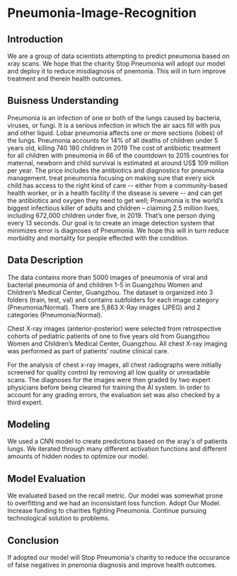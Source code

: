 # Pneumonia-Image-Recognition
## Introduction
We are a group of data scientists attempting to predict pneumonia based on xray scans. We hope that the charity Stop Pneumonia will adopt our model and deploy it to reduce misdiagnosis of pnemonia. This will in turn improve treatment and therein health outcomes.

## Buisness Understanding
Pneumonia is an infection of one or both of the lungs caused by bacteria, viruses, or fungi. It is a serious infection in which the air sacs fill with pus and other liquid. Lobar pneumonia affects one or more sections (lobes) of the lungs.
Pneumonia accounts for 14% of all deaths of children under 5 years old, killing 740 180 children in 2019
The cost of antibiotic treatment for all children with pneumonia in 66 of the countdown to 2015 countries for maternal, newborn and child survival is estimated at around US$ 109 million per year. The price includes the antibiotics and diagnostics for pneumonia management.
treat pneumonia focusing on making sure that every sick child has access to the right kind of care -- either from a community-based health worker, or in a health facility if the disease is severe -- and can get the antibiotics and oxygen they need to get well;
Pneumonia is the world’s biggest infectious killer of adults and children – claiming 2.5 million lives, including 672,000 children under five, in 2019.
That’s one person dying every 13 seconds.
Our goal is to create an image detection system that minimizes error is diagnoses of Pneumonia. We hope this will in turn reduce morbidity and mortality for people effected with the condition.

## Data Description
The data contains more than 5000 images of pneumonia of viral and bacterial pneumonia of and children 1-5 in Guangzhou Women and Children’s Medical Center, Guangzhou.
The dataset is organized into 3 folders (train, test, val) and contains subfolders for each image category (Pneumonia/Normal). There are 5,863 X-Ray images (JPEG) and 2 categories (Pneumonia/Normal).

Chest X-ray images (anterior-posterior) were selected from retrospective cohorts of pediatric patients of one to five years old from Guangzhou Women and Children’s Medical Center, Guangzhou. All chest X-ray imaging was performed as part of patients’ routine clinical care.

For the analysis of chest x-ray images, all chest radiographs were initially screened for quality control by removing all low quality or unreadable scans. The diagnoses for the images were then graded by two expert physicians before being cleared for training the AI system. In order to account for any grading errors, the evaluation set was also checked by a third expert.

## Modeling
We used a CNN model to create predictions based on the xray's of patients lungs. We iterated through many different activation functions and different amounts of hidden nodes to optimize our model.

## Model Evaluation
We evaluated based on the recall metric.
Our model was somewhat prone to overfitting and we had an inconsistant loss function.
Adopt Our Model. 
Increase funding to charities fighting Pneumonia.
Continue pursuing technological solution to problems.

## Conclusion
If adopted our model will Stop Pneumonia's charity to reduce the occurance of false negatives in pnemonia diagnosis and improve health outcomes.
